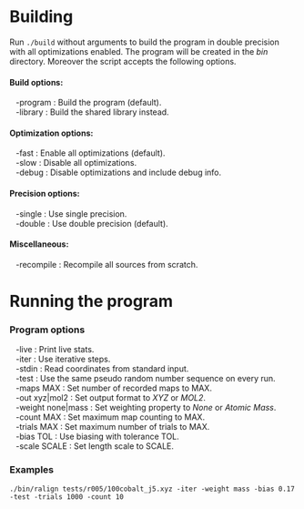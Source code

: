 Building
========

Run `./build` without arguments to build the program in double precision
with all optimizations enabled. The program will be created in the *bin*
directory. Moreover the script accepts the following options.

#### Build options:

&ensp; -program : Build the program (default).  
&ensp; -library : Build the shared library instead.  

#### Optimization options:

&ensp; -fast : Enable all optimizations (default).  
&ensp; -slow : Disable all optimizations.  
&ensp; -debug : Disable optimizations and include debug info.  

#### Precision options:

&ensp; -single : Use single precision.  
&ensp; -double : Use double precision (default).  

#### Miscellaneous:

&ensp; -recompile : Recompile all sources from scratch.  

Running the program
===================

### Program options

&ensp; -live : Print live stats.  
&ensp; -iter : Use iterative steps.  
&ensp; -stdin : Read coordinates from standard input.  
&ensp; -test : Use the same pseudo random number sequence on every run.  
&ensp; -maps MAX : Set number of recorded maps to MAX.  
&ensp; -out xyz|mol2 : Set output format to *XYZ* or *MOL2*.  
&ensp; -weight none|mass : Set weighting property to *None* or *Atomic Mass*.  
&ensp; -count MAX : Set maximum map counting to MAX.  
&ensp; -trials MAX : Set maximum number of trials to MAX.  
&ensp; -bias TOL : Use biasing with tolerance TOL.  
&ensp; -scale SCALE : Set length scale to SCALE.  
 
### Examples

    ./bin/ralign tests/r005/100cobalt_j5.xyz -iter -weight mass -bias 0.17 -test -trials 1000 -count 10
